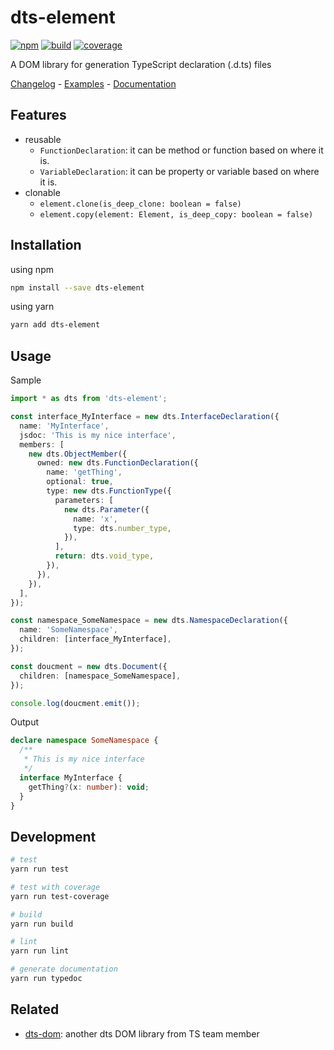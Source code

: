 # dts-element

[![npm](https://img.shields.io/npm/v/ts-element.svg)](https://www.npmjs.com/package/dts-element)
[![build](https://img.shields.io/travis/ikatyang/dts-element/master.svg)](https://travis-ci.org/ikatyang/dts-element/builds)
[![coverage](https://img.shields.io/codecov/c/github/ikatyang/dts-element.svg)](https://codecov.io/gh/ikatyang/dts-element)

A DOM library for generation TypeScript declaration (.d.ts) files

[Changelog](https://github.com/ikatyang/dts-element/blob/master/CHANGELOG.md) - [Examples](https://github.com/ikatyang/dts-element/tree/master/tests/) - [Documentation](https://ikatyang.github.io/dts-element/)

## Features

- reusable
  - `FunctionDeclaration`: it can be method or function based on where it is.
  - `VariableDeclaration`: it can be property or variable based on where it is.
- clonable
  - `element.clone(is_deep_clone: boolean = false)`
  - `element.copy(element: Element, is_deep_copy: boolean = false)`

## Installation

using npm

```sh
npm install --save dts-element
```

using yarn

```sh
yarn add dts-element
```

## Usage

Sample

```ts
import * as dts from 'dts-element';

const interface_MyInterface = new dts.InterfaceDeclaration({
  name: 'MyInterface',
  jsdoc: 'This is my nice interface',
  members: [
    new dts.ObjectMember({
      owned: new dts.FunctionDeclaration({
        name: 'getThing',
        optional: true,
        type: new dts.FunctionType({
          parameters: [
            new dts.Parameter({
              name: 'x',
              type: dts.number_type,
            }),
          ],
          return: dts.void_type,
        }),
      }),
    }),
  ],
});

const namespace_SomeNamespace = new dts.NamespaceDeclaration({
  name: 'SomeNamespace',
  children: [interface_MyInterface],
});

const doucment = new dts.Document({
  children: [namespace_SomeNamespace],
});

console.log(doucment.emit());
```

Output

```ts
declare namespace SomeNamespace {
  /**
   * This is my nice interface
   */
  interface MyInterface {
    getThing?(x: number): void;
  }
}
```

## Development

```sh
# test
yarn run test

# test with coverage
yarn run test-coverage

# build
yarn run build

# lint
yarn run lint

# generate documentation
yarn run typedoc
```

## Related

- [dts-dom](https://github.com/RyanCavanaugh/dts-dom): another dts DOM library from TS team member
